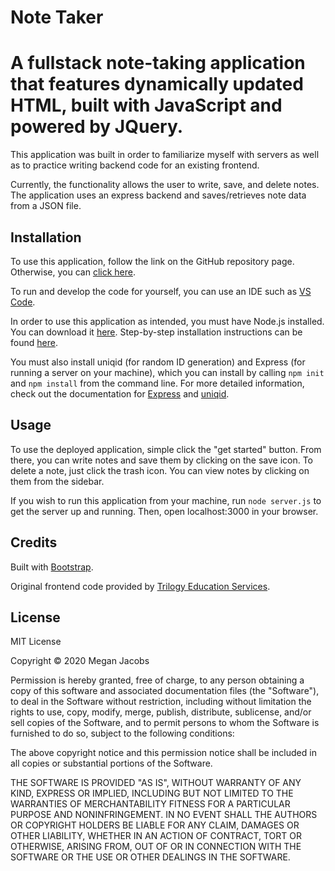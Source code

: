 # Note Taker

# A fullstack note-taking application that features dynamically updated HTML, built with JavaScript and powered by JQuery. 

This application was built in order to familiarize myself with servers as well as to practice writing backend code for an existing frontend. 

Currently, the functionality allows the user to write, save, and delete notes. The application uses an express backend and saves/retrieves note data from a JSON file.

## Installation

To use this application, follow the link on the GitHub repository page. Otherwise, you can [click here](https://notetakerproj.herokuapp.com/notes). 

To run and develop the code for yourself, you can use an IDE such as [VS Code](https://code.visualstudio.com/). 

In order to use this application as intended, you must have Node.js installed. You can download it [here](https://nodejs.org/en/download/). Step-by-step installation instructions can be found [here](https://phoenixnap.com/kb/install-node-js-npm-on-windows). 

You must also install uniqid (for random ID generation) and Express (for running a server on your machine), which you can install by calling `npm init` and `npm install` from the command line. For more detailed information, check out the documentation for [Express](https://expressjs.com/) and [uniqid](https://www.npmjs.com/package/uniqid). 

## Usage 

To use the deployed application, simple click the "get started" button. From there, you can write notes and save them by clicking on the save icon. To delete a note, just click the trash icon. You can view notes by clicking on them from the sidebar. 

If you wish to run this application from your machine, run `node server.js` to get the server up and running. Then, open localhost:3000 in your browser. 

## Credits 

Built with [Bootstrap](https://getbootstrap.com/).

Original frontend code provided by [Trilogy Education Services](https://www.trilogyed.com/).

## License

MIT License

Copyright © 2020 Megan Jacobs

Permission is hereby granted, free of charge, to any person obtaining a copy of this software and associated documentation files (the "Software"), to deal in the Software without restriction, including without limitation the rights to use, copy, modify, merge, publish, distribute, sublicense, and/or sell copies of the Software, and to permit persons to whom the Software is furnished to do so, subject to the following conditions:

The above copyright notice and this permission notice shall be included in all copies or substantial portions of the Software.

THE SOFTWARE IS PROVIDED "AS IS", WITHOUT WARRANTY OF ANY KIND, EXPRESS OR IMPLIED, INCLUDING BUT NOT LIMITED TO THE WARRANTIES OF MERCHANTABILITY FITNESS FOR A PARTICULAR PURPOSE AND NONINFRINGEMENT. IN NO EVENT SHALL THE AUTHORS OR COPYRIGHT HOLDERS BE LIABLE FOR ANY CLAIM, DAMAGES OR OTHER LIABILITY, WHETHER IN AN ACTION OF CONTRACT, TORT OR OTHERWISE, ARISING FROM, OUT OF OR IN CONNECTION WITH THE SOFTWARE OR THE USE OR OTHER DEALINGS IN THE SOFTWARE.